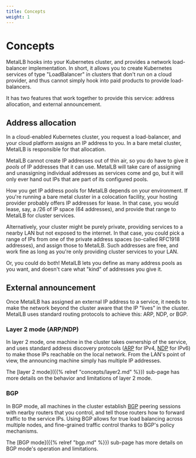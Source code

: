 ```yaml
---
title: Concepts
weight: 1
---
```


# Concepts

MetalLB hooks into your Kubernetes cluster, and provides a network
load-balancer implementation. In short, it allows you to create
Kubernetes services of type "LoadBalancer" in clusters that don't run
on a cloud provider, and thus cannot simply hook into paid products to
provide load-balancers.

It has two features that work together to provide this service:
address allocation, and external announcement.

## Address allocation

In a cloud-enabled Kubernetes cluster, you request a load-balancer,
and your cloud platform assigns an IP address to you. In a bare metal
cluster, MetalLB is responsible for that allocation.

MetalLB cannot create IP addresses out of thin air, so you do have to
give it _pools_ of IP addresses that it can use. MetalLB will take
care of assigning and unassigning individual addresses as services
come and go, but it will only ever hand out IPs that are part of its
configured pools.

How you get IP address pools for MetalLB depends on your
environment. If you're running a bare metal cluster in a colocation
facility, your hosting provider probably offers IP addresses for
lease. In that case, you would lease, say, a /26 of IP space (64
addresses), and provide that range to MetalLB for cluster services.

Alternatively, your cluster might be purely private, providing
services to a nearby LAN but not exposed to the internet. In that
case, you could pick a range of IPs from one of the private address
spaces (so-called RFC1918 addresses), and assign those to
MetalLB. Such addresses are free, and work fine as long as you're only
providing cluster services to your LAN.

Or, you could do both! MetalLB lets you define as many address pools
as you want, and doesn't care what "kind" of addresses you give it.

## External announcement

Once MetalLB has assigned an external IP address to a service, it
needs to make the network beyond the cluster aware that the IP "lives"
in the cluster. MetalLB uses standard routing protocols to achieve
this: ARP, NDP, or BGP.

### Layer 2 mode (ARP/NDP)

In layer 2 mode, one machine in the cluster takes ownership of the service, and
uses standard address discovery protocols
([ARP](https://en.wikipedia.org/wiki/Address_Resolution_Protocol) for IPv4,
[NDP](https://en.wikipedia.org/wiki/Neighbor_Discovery_Protocol) for IPv6) to
make those IPs reachable on the local network. From the LAN's point of view, the
announcing machine simply has multiple IP addresses.

The [layer 2 mode]({{% relref "concepts/layer2.md" %}}) sub-page has
more details on the behavior and limitations of layer 2 mode.

### BGP

In BGP mode, all machines in the cluster
establish [BGP](https://en.wikipedia.org/wiki/Border_Gateway_Protocol)
peering sessions with nearby routers that you control, and tell those
routers how to forward traffic to the service IPs. Using BGP allows
for true load balancing across multiple nodes, and fine-grained
traffic control thanks to BGP's policy mechanisms.

The [BGP mode]({{% relref "bgp.md" %}}) sub-page has more details on
BGP mode's operation and limitations.
